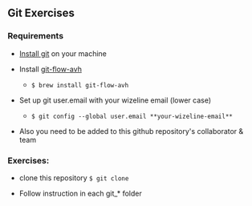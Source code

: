 ## Git Exercises

### Requirements

- [Install git](https://www.atlassian.com/git/tutorials/install-git) on your machine 

- Install [git-flow-avh](https://danielkummer.github.io/git-flow-cheatsheet/)
  - ```$ brew install git-flow-avh```

- Set up git user.email with your wizeline email (lower case)
  - ```$ git config --global user.email **your-wizeline-email** ```

- Also you need to be added to this github repository's collaborator & team


### Exercises:
-  clone this repository
  ```$ git clone ```

- Follow instruction in each git_* folder

